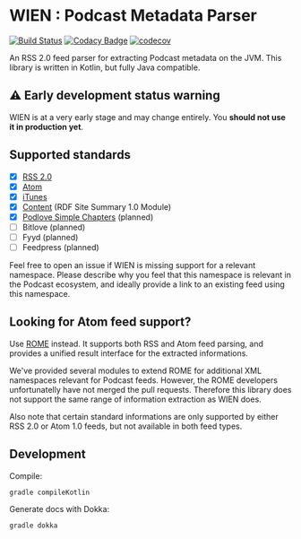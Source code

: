 # WIEN : Podcast Metadata Parser

[![Build Status](https://travis-ci.org/mpgirro/wien.svg?branch=master)](https://travis-ci.org/mpgirro/wien)
[![Codacy Badge](https://api.codacy.com/project/badge/Grade/66d3c5df2fbf4c9aaabe66e52a847cdd)](https://www.codacy.com/app/mpgirro/wien?utm_source=github.com&amp;utm_medium=referral&amp;utm_content=mpgirro/wien&amp;utm_campaign=Badge_Grade)
[![codecov](https://codecov.io/gh/mpgirro/wien/branch/master/graph/badge.svg)](https://codecov.io/gh/mpgirro/wien)

An RSS 2.0 feed parser for extracting Podcast metadata on the JVM. This library is written in Kotlin, but fully Java compatible.

## ⚠️ Early development status warning

WIEN is at a very early stage and may change entirely. You __should not use it in production yet__.

## Supported standards

- [x] [RSS 2.0](http://www.rssboard.org/rss-2-0)
- [x] [Atom](https://tools.ietf.org/html/rfc4287)
- [x] [iTunes](https://help.apple.com/itc/podcasts_connect/#/itcb54353390)
- [x] [Content](http://web.resource.org/rss/1.0/modules/content/) (RDF Site Summary 1.0 Module)
- [x] [Podlove Simple Chapters](https://podlove.org/simple-chapters/) (planned)
- [ ] Bitlove (planned)
- [ ] Fyyd (planned)
- [ ] Feedpress (planned)

Feel free to open an issue if WIEN is missing support for a relevant namespace. Please describe why you feel that this namespace is relevant in the Podcast ecosystem, and ideally provide a link to an existing feed using this namespace.

## Looking for Atom feed support?

Use [ROME](https://github.com/rometools/rome) instead. It supports both RSS and Atom feed parsing, and provides a unified result interface for the extracted informations. 

We've provided several modules to extend ROME for additional XML namespaces relevant for Podcast feeds. However, the ROME developers unfortunatelly have not merged the pull requests. Therefore this library does not support the same range of information extraction as WIEN does. 

Also note that certain standard informations are only supported by either RSS 2.0 or Atom 1.0 feeds, but not available in both feed types.

## Development

Compile:

    gradle compileKotlin
    
Generate docs with Dokka:

    gradle dokka
